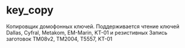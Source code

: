 # key_copy
Копировщик домофонных ключей.
Поддерживается чтение ключей Dallas, Cyfral, Metakom, EM-Marin, KT-01 и резистивных
Запись заготовок TM08v2, TM2004, T5557, KT-01
